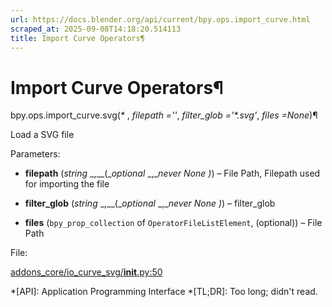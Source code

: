 ```yaml
---
url: https://docs.blender.org/api/current/bpy.ops.import_curve.html
scraped_at: 2025-09-08T14:18:20.514113
title: Import Curve Operators¶
---
```


# Import Curve Operators¶

bpy.ops.import_curve.svg(_*_ , _filepath =''_, _filter_glob ='*.svg'_, _files
=None_)¶

    

Load a SVG file

Parameters:

    

  * **filepath** (_string_ _,__(__optional_ _,__never None_ _)_) – File Path, Filepath used for importing the file

  * **filter_glob** (_string_ _,__(__optional_ _,__never None_ _)_) – filter_glob

  * **files** (`bpy_prop_collection` of `OperatorFileListElement`, (optional)) – File Path

File:

    

[addons_core/io_curve_svg/__init__.py:50](https://projects.blender.org/blender/blender/src/branch/main/scripts/addons_core/io_curve_svg/__init__.py#L50)

  *[API]: Application Programming Interface
  *[TL;DR]: Too long; didn't read.

